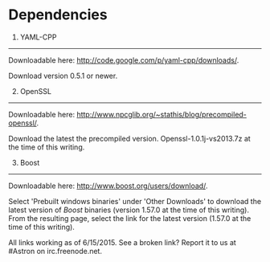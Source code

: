 Dependencies
============

1. YAML-CPP
-----------
Downloadable here: http://code.google.com/p/yaml-cpp/downloads/.

Download version 0.5.1 or newer.

2. OpenSSL
----------
Downloadable here: http://www.npcglib.org/~stathis/blog/precompiled-openssl/.

Download the latest the precompiled version. Openssl-1.0.1j-vs2013.7z at the time of this writing.

3. Boost
--------
Downloadable here: http://www.boost.org/users/download/.

Select 'Prebuilt windows binaries' under 'Other Downloads' to download the latest version of *Boost* binaries (version 1.57.0 at the time of this writing).
From the resulting page, select the link for the latest version (1.57.0 at the time of this writing).


All links working as of 6/15/2015. See a broken link? Report it to us at #Astron on irc.freenode.net.